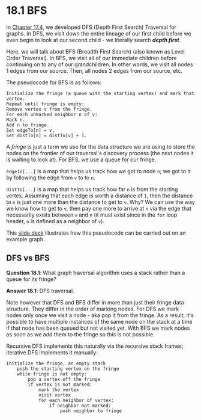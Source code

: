 # 18.1 BFS

In [Chapter 17.4](https://joshhug.gitbooks.io/hug61b/content/chap17/chap174.html), we developed DFS \(Depth First Search\) Traversal for graphs. In DFS, we visit down the entire lineage of our first child before we even begin to look at our second child - we literally search _**depth first**_.

Here, we will talk about BFS \(Breadth First Search\) \(also known as Level Order Traversal\). In BFS, we visit all of our immediate children before continuing on to any of our grandchildren. In other words, we visit all nodes 1 edges from our source. Then, all nodes 2 edges from our source, etc.

The pseudocode for BFS is as follows:

```text
Initialize the fringe (a queue with the starting vertex) and mark that vertex.
Repeat until fringe is empty:
Remove vertex v from the fringe.
For each unmarked neighbor n of v:
Mark n.
Add n to fringe.
Set edgeTo[n] = v.
Set distTo[n] = distTo[v] + 1.
```

A _fringe_ is just a term we use for the data structure we are using to store the nodes on the frontier of our traversal's discovery process \(the next nodes it is waiting to look at\). For BFS, we use a queue for our fringe.

`edgeTo[...]` is a map that helps us track how we got to node `n`; we got to it by following the edge from `v` to to `n`.

`distTo[...]` is a map that helps us track how far `n` is from the starting vertex. Assuming that each edge is worth a distance of `1`, then the distance to `n` is just one more than the distance to get to `v`. Why? We can use the way we know how to get to `v`, then pay one more to arrive at `n` via the edge that necessarily exists between `v` and `n` \(it must exist since in the `for` loop header, `n` is defined as a neighbor of `v`\).

This [slide deck](https://docs.google.com/presentation/d/1JoYCelH4YE6IkSMq_LfTJMzJ00WxDj7rEa49gYmAtc4/edit#slide=id.g76e0dad85_2_380) illustrates how this pseudocode can be carried out on an example graph.

## DFS vs BFS

**Question 18.1**: What graph traversal algorithm uses a stack rather than a queue for its fringe?

**Answer 18.1**: DFS traversal.

Note however that DFS and BFS differ in more than just their fringe data structure. They differ in the order of marking nodes. For DFS we mark nodes only once we visit a node - aka pop it from the fringe. As a result, it's possible to have multiple instances of the same node on the stack at a time if that node has been queued but not visited yet. With BFS we mark nodes as soon as we add them to the fringe so this is not possible.

Recursive DFS implements this naturally via the recursive stack frames; iterative DFS implements it manually:

```text
Initialize the fringe, an empty stack
    push the starting vertex on the fringe
    while fringe is not empty:
        pop a vertex off the fringe
        if vertex is not marked:
            mark the vertex
            visit vertex
            for each neighbor of vertex:
                if neighbor not marked:
                    push neighbor to fringe
```

